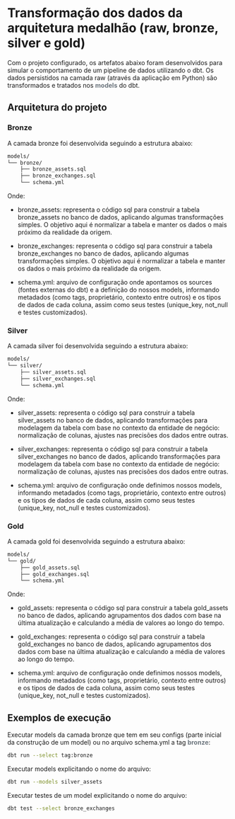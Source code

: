 # Transformação dos dados da arquitetura medalhão (raw, bronze, silver e gold)

Com o projeto configurado, os artefatos abaixo foram desenvolvidos para simular o comportamento de um pipeline de dados utilizando o dbt.
Os dados persistidos na camada raw (através da aplicação em Python) são transformados e tratados nos <strong style="color:#6c757d">models</strong> do dbt.

## Arquitetura do projeto

### Bronze

A camada bronze foi desenvolvida seguindo a estrutura abaixo:

```bash
models/
└── bronze/
    ├── bronze_assets.sql
    ├── bronze_exchanges.sql
    └── schema.yml

```

Onde:
- bronze_assets: representa o código sql para construir a tabela bronze_assets no banco de dados, aplicando algumas transformações simples. O objetivo aqui é normalizar a tabela e manter os dados o mais próximo da realidade da origem.

- bronze_exchanges: representa o código sql para construir a tabela bronze_exchanges no banco de dados, aplicando algumas transformações simples. O objetivo aqui é normalizar a tabela e manter os dados o mais próximo da realidade da origem.

- schema.yml: arquivo de configuração onde apontamos os sources (fontes externas do dbt) e a definição do nossos models, informando metadados (como tags, proprietário, contexto entre outros) e os tipos de dados de cada coluna, assim como seus testes (unique_key, not_null e testes customizados).


### Silver

A camada silver foi desenvolvida seguindo a estrutura abaixo:

```bash
models/
└── silver/
    ├── silver_assets.sql
    ├── silver_exchanges.sql
    └── schema.yml

```

Onde:
- silver_assets: representa o código sql para construir a tabela silver_assets no banco de dados, aplicando transformações para modelagem da tabela com base no contexto da entidade de negócio: normalização de colunas, ajustes nas precisões dos dados entre outras.

- silver_exchanges: representa o código sql para construir a tabela silver_exchanges no banco de dados, aplicando transformações para modelagem da tabela com base no contexto da entidade de negócio: normalização de colunas, ajustes nas precisões dos dados entre outras.

- schema.yml: arquivo de configuração onde definimos nossos models, informando metadados (como tags, proprietário, contexto entre outros) e os tipos de dados de cada coluna, assim como seus testes (unique_key, not_null e testes customizados).


### Gold

A camada gold foi desenvolvida seguindo a estrutura abaixo:

```bash
models/
└── gold/
    ├── gold_assets.sql
    ├── gold_exchanges.sql
    └── schema.yml

```

Onde:
- gold_assets: representa o código sql para construir a tabela gold_assets no banco de dados, aplicando agrupamentos dos dados com base na última atualização e calculando a média de valores ao longo do tempo.

- gold_exchanges: representa o código sql para construir a tabela gold_exchanges no banco de dados, aplicando agrupamentos dos dados com base na última atualização e calculando a média de valores ao longo do tempo.

- schema.yml: arquivo de configuração onde definimos nossos models, informando metadados (como tags, proprietário, contexto entre outros) e os tipos de dados de cada coluna, assim como seus testes (unique_key, not_null e testes customizados).

## Exemplos de execução
Executar models da camada bronze que tem em seu configs (parte inicial da construção de um model) ou no arquivo schema.yml a tag <strong style="color:#6c757d">bronze</strong>:

```bash
dbt run --select tag:bronze

```

Executar models explicitando o nome do arquivo:

```bash
dbt run --models silver_assets

```

Executar testes de um model explicitando o nome do arquivo:

```bash
dbt test --select bronze_exchanges

```